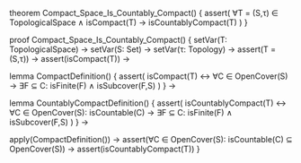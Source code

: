 theorem Compact_Space_Is_Countably_Compact() {
  assert(
    ∀T = (S,τ) ∈ TopologicalSpace ∧
    isCompact(T) →
    isCountablyCompact(T)
  )
}

proof Compact_Space_Is_Countably_Compact() {
  setVar(T: TopologicalSpace) →
  setVar(S: Set) →
  setVar(τ: Topology) →
  assert(T = (S,τ)) →
  assert(isCompact(T)) →
  
  lemma CompactDefinition() {
    assert(
      isCompact(T) ↔
      ∀C ∈ OpenCover(S) →
      ∃F ⊆ C: isFinite(F) ∧ isSubcover(F,S)
    )
  } →

  lemma CountablyCompactDefinition() {
    assert(
      isCountablyCompact(T) ↔
      ∀C ∈ OpenCover(S): isCountable(C) →
      ∃F ⊆ C: isFinite(F) ∧ isSubcover(F,S)
    )
  } →

  apply(CompactDefinition()) →
  assert(∀C ∈ OpenCover(S): isCountable(C) ⊆ OpenCover(S)) →
  assert(isCountablyCompact(T))
}